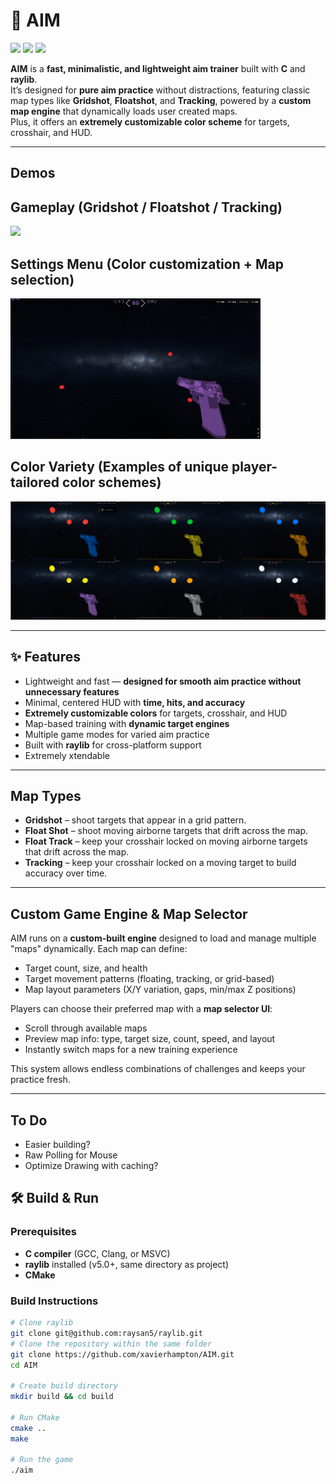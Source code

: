 # 🎯 AIM

<div >
  <img src="https://img.shields.io/badge/C-555555?style=for-the-badge&logo=c&logoColor=white" height="50" />
  <img src="https://img.shields.io/badge/CMake-v3.25-blue?style=for-the-badge&logo=cmake&logoColor=white" height="50" />
  <img src="https://img.shields.io/badge/raylib-v5.0-red?style=for-the-badge&logo=raylib&logoColor=white" height="50" />
</div>

**AIM** is a **fast, minimalistic, and lightweight aim trainer** built with **C** and **raylib**.  
It’s designed for **pure aim practice** without distractions, featuring classic map types like **Gridshot**, **Floatshot**, and **Tracking**, powered by a **custom map engine** that dynamically loads user created maps.  
Plus, it offers an **extremely customizable color scheme** for targets, crosshair, and HUD.

---

##  Demos

**Gameplay (Gridshot / Floatshot / Tracking)**  
----
<img src="https://github.com/xavierhampton/AIM/blob/main/images/MapsDemo.gif"/>

**Settings Menu (Color customization + Map selection)**  
----
<img src="https://github.com/xavierhampton/AIM/blob/main/images/SettingsDemo.gif"/>

 **Color Variety (Examples of unique player-tailored color schemes)**  
 ----
<img src="https://github.com/xavierhampton/AIM/blob/main/images/colors.png"/>


---

## ✨ Features

- Lightweight and fast — **designed for smooth aim practice without unnecessary features**  
- Minimal, centered HUD with **time, hits, and accuracy**  
- **Extremely customizable colors** for targets, crosshair, and HUD  
- Map-based training with **dynamic target engines**  
- Multiple game modes for varied aim practice  
- Built with **raylib** for cross-platform support  
- Extremely xtendable  

---

##  Map Types

- **Gridshot** – shoot targets that appear in a grid pattern.  
- **Float Shot** – shoot moving airborne targets that drift across the map.
- **Float Track** – keep your crosshair locked on moving airborne targets that drift across the map.  
- **Tracking** – keep your crosshair locked on a moving target to build accuracy over time.  

---

##  Custom Game Engine & Map Selector

AIM runs on a **custom-built engine** designed to load and manage multiple "maps" dynamically. Each map can define:

- Target count, size, and health  
- Target movement patterns (floating, tracking, or grid-based)  
- Map layout parameters (X/Y variation, gaps, min/max Z positions)  

Players can choose their preferred map with a **map selector UI**:

- Scroll through available maps  
- Preview map info: type, target size, count, speed, and layout  
- Instantly switch maps for a new training experience  

This system allows endless combinations of challenges and keeps your practice fresh.

---

## To Do
- Easier building?
- Raw Polling for Mouse
- Optimize Drawing with caching?

## 🛠️ Build & Run

### Prerequisites
- **C compiler** (GCC, Clang, or MSVC)
- **raylib** installed (v5.0+, same directory as project)  
- **CMake** 


### Build Instructions
```bash
# Clone raylib
git clone git@github.com:raysan5/raylib.git
# Clone the repository within the same folder
git clone https://github.com/xavierhampton/AIM.git
cd AIM

# Create build directory
mkdir build && cd build

# Run CMake
cmake ..
make

# Run the game
./aim
